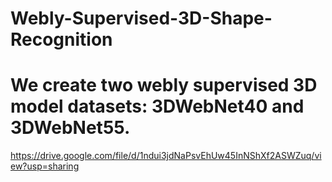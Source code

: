 # Webly-Supervised-3D-Shape-Recognition
# We create two webly supervised 3D model datasets: 3DWebNet40 and 3DWebNet55.
https://drive.google.com/file/d/1ndui3jdNaPsvEhUw45InNShXf2ASWZuq/view?usp=sharing
